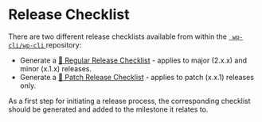 # Release Checklist

There are two different release checklists available from within the [`
wp-cli/wp-cli`
](https://github.com/wp-cli/wp-cli) repository:

* Generate a [🚀 Regular Release Checklist](https://github.com/wp-cli/wp-cli/issues/new?assignees=schlessera&labels=i%3A+scope%3Adistribution&template=4-REGULAR_RELEASE_CHECKLIST.md&title=Release+checklist+for+v2.x.x) - applies to major (2.x.x) and minor (x.1.x) releases.
* Generate a [🔧 Patch Release Checklist](https://github.com/wp-cli/wp-cli/issues/new?assignees=schlessera&labels=i%3A+scope%3Adistribution&template=5-PATCH_RELEASE_CHECKLIST.md&title=Release+checklist+for+v2.x.x) - applies to patch (x.x.1) releases only.

As a first step for initiating a release process, the corresponding checklist should be generated and added to the milestone it relates to.
